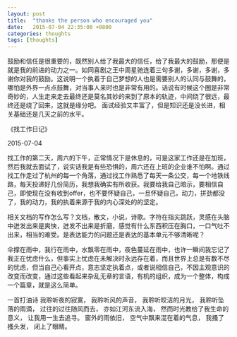 ```yaml
---
layout: post
title:  "thanks the person who encouraged you"
date:   2015-07-04 22:35:00 +0800
categories: thoughts
tags: [thoughts]
---
```


鼓励和信任是很重要的，既然别人给了我最大的信任，给了我最大的鼓励，那便是就是我的前进的动力之一。如同喜剧之王中周星驰连着三句多谢，多谢，多谢，多谢你对我的鼓励。这说明一个执着于自己梦想的人也是需要别人的认同与鼓舞的，哪怕是外界一点点鼓舞，对当事人来时也是非常有用的。话说有时候这个圈是非常奇妙的，人生走来走去最终还是莫名其妙的来到了原本的轨迹，中间绕了很远，最终还是绕了回来，这就是缘分吧。
面试经验又丰富了，但是知识还是没长进，相关基础还是几天之前的水平。

《找工作日记》

2015-07-04

找工作的第二天，周六的下午，正常情况下是休息的，可是这家工作还是在加班，然后我就去面试了，说实话我是有些恐惧的，周六还在上班的企业谁不怕啊。通过找工作走过了杭州的每一个角落，通过找工作熟悉了每天一条公交，每一个地铁线路，每天投递好几份简历，我想我确实有所收获。我要给我自己暗示，要相信自己，即使现在没有收到offer，也不要怀疑自己，一旦怀疑自己，动力，拼劲都没了，我的动力，我的执着来源于我的内心深处的的坚定。

相关文档的写作怎么写？文档，散文，小说，诗歌。字符在指尖跳跃，灵感在头脑中迸发出来是爽快，迸发不出来是折磨，感觉有什么东西积压在胸口，一口气吐不出来，相当的难受。是表达能力的问题还是表达的基本单元不够清晰呢？

伞撑在雨中，我行在雨中，水飘零在雨中，夜色蔓延在雨中，也许一瞬间我忘记了我正在忧虑什么，但事实上忧虑在未解决时永远存在着，而且世界上总是有数不尽的忧虑，但当自己心看开点，意志坚定执着点，或者说相信自己，不因主观意识的改变而改变，通过这些看起来杂乱无章的言语，有机的组织，成为一个整体，构成一个篇章，就是这么简单。

一首打油诗
我聆听夜的寂寞，
我聆听风的声音，
我聆听皎洁的月光，
我聆听坠落的雨滴，
过往的过往随风而去，
亦如江河东流入海，
然而时光教给了我生命的意义，
让我用一生去追寻。
窗外的雨依旧，
空气中飘来混在着的气息，
我搔了搔头发，
闭上了眼睛。
